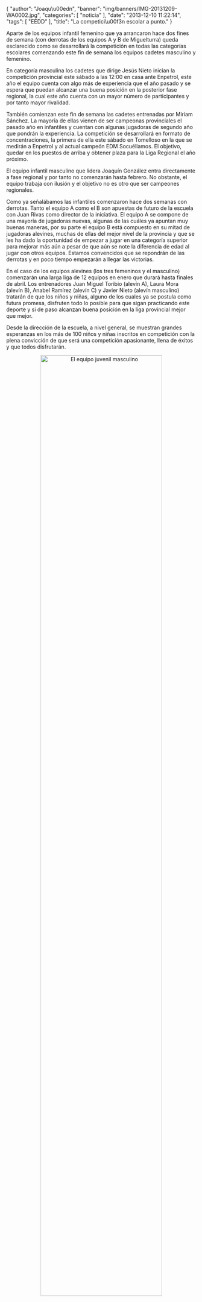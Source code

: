 {
  "author": "Joaqu\u00edn", 
  "banner": "img/banners/IMG-20131209-WA0002.jpg", 
  "categories": [
    "noticia"
  ], 
  "date": "2013-12-10 11:22:14", 
  "tags": [
    "EEDD"
  ], 
  "title": "La competici\u00f3n escolar a punto."
}

Aparte de los equipos infantil femenino que ya arrancaron hace dos fines de semana (con derrotas de los equipos A y B de Miguelturra) queda esclarecido como se desarrollará la competición en todas las categorías escolares comenzando este fin de semana los equipos cadetes masculino y femenino.

En categoría masculina los cadetes que dirige Jesús Nieto inician la competición provincial este sábado a las 12:00 en casa ante Enpetrol, este año el equipo cuenta con algo más de experiencia que el año pasado y se espera que puedan alcanzar una buena posición en la posterior fase regional, la cual este año cuenta con un mayor número de participantes y por tanto mayor rivalidad.

También comienzan este fin de semana las cadetes entrenadas por Miriam Sánchez. La mayoría de ellas vienen de ser campeonas provinciales el pasado año en infantiles y cuentan con algunas jugadoras de segundo año que pondrán la experiencia. La competición se desarrollará en formato de concentraciones, la primera de ella este sábado en Tomelloso en la que se medirán a Enpetrol y al actual campeón EDM Socuéllamos. El objetivo, quedar en los puestos de arriba y obtener plaza para la Liga Regional el año próximo.

El equipo infantil masculino que lidera Joaquín González entra directamente a fase regional y por tanto no comenzarán hasta febrero. No obstante, el equipo trabaja con ilusión y el objetivo no es otro que ser campeones regionales.

Como ya señalábamos las infantiles comenzaron hace dos semanas con derrotas. Tanto el equipo A como el B son apuestas de futuro de la escuela con Juan Rivas como director de la iniciativa. El equipo A se compone de una mayoría de jugadoras nuevas, algunas de las cuáles ya apuntan muy buenas maneras, por su parte el equipo B está compuesto en su mitad de jugadoras alevines, muchas de ellas del mejor nivel de la provincia y que se les ha dado la oportunidad de empezar a jugar en una categoría superior para mejorar más aún a pesar de que aún se note la diferencia de edad al jugar con otros equipos. Estamos convencidos que se repondrán de las derrotas y en poco tiempo empezarán a llegar las victorias.

En el caso de los equipos alevines (los tres femeninos y el masculino) comenzarán una larga liga de 12 equipos en enero que durará hasta finales de abril. Los entrenadores Juan Miguel Toribio (alevín A), Laura Mora (alevín B), Anabel Ramírez (alevín C) y Javier Nieto (alevín masculino) tratarán de que los niños y niñas, alguno de los cuales ya se postula como futura promesa, disfruten todo lo posible para que sigan practicando este deporte y si de paso alcanzan buena posición en la liga provincial mejor que mejor.

Desde la dirección de la escuela, a nivel general, se muestran grandes esperanzas en los más de 100 niños y niñas inscritos en competición con la plena convicción de que será una competición apasionante, llena de éxitos y que todos disfrutarán.

<center>
<a target="_new" href="http://www.advmiguelturra.org/img/banners/IMG-20131209-WA0002.jpg"> 
<img alt="El equipo juvenil masculino" width="80%" align="center" src="http://www.advmiguelturra.org/img/banners/IMG-20131209-WA0002.jpg"/> </a>
</center>

